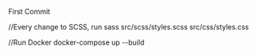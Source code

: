 First Commit

//Every change to SCSS, run
sass src/scss/styles.scss src/css/styles.css

//Run Docker
docker-compose up --build
